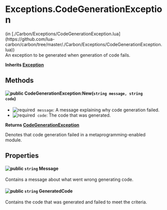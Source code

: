 <h1 class="class-title">Exceptions.CodeGenerationException</h1>
<span class="file-link">(in [./Carbon/Exceptions/CodeGenerationException.lua](https://github.com/lua-carbon/carbon/tree/master/./Carbon/Exceptions/CodeGenerationException.lua))</span><br/>
An exception to be generated when generation of code fails.

**Inherits [Exception](Classes/Exception)**

## Methods
#### ![public](https://img.shields.io/badge/%20-public-11b237.svg?style=flat-square) CodeGenerationException:New(<code>string message, string code</code>)
- ![required](https://img.shields.io/badge/%20-required-ff9600.svg?style=flat-square)&nbsp;&nbsp;`message`: A message explaining why code generation failed.
- ![required](https://img.shields.io/badge/%20-required-ff9600.svg?style=flat-square)&nbsp;&nbsp;`code`: The code that was generated.

**Returns  [CodeGenerationException](Classes/Exceptions.CodeGenerationException)**

Denotes that code generation failed in a metaprogramming-enabled module.


## Properties
#### ![public](https://img.shields.io/badge/%20-public-11b237.svg?style=flat-square) <code>string</code> Message
Contains a message about what went wrong generating code.


#### ![public](https://img.shields.io/badge/%20-public-11b237.svg?style=flat-square) <code>string</code> GeneratedCode
Contains the code that was generated and failed to meet the criteria.


